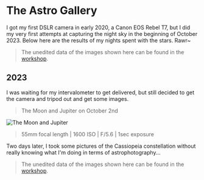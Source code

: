 # The Astro Gallery

I got my first DSLR camera in early 2020, a Canon EOS Rebel T7, but I did my very first attempts at capturing the night sky in the beginning of October 2023. Below here are the results of my nights spent with the stars. Rawr~

> The unedited data of the images shown here can be found in the [workshop](./../Workshop/Astrostack.md).

## 2023

I was waiting for my intervalometer to get delivered, but still decided to get the camera and tripod out and get some images.

> The Moon and Jupiter on October 2nd

![The Moon and Jupiter](./2023/2023-10-02%20Moon%20and%20Jupiter.png)

> 55mm focal length | 1600 ISO | F/5.6 | 1sec exposure

Two days later, I took some pictures of the Cassiopeia constellation without really knowing what I'm doing in terms of astrophotography...

> The unedited data of the images shown here can be found in the [workshop](./../Workshop/Astrostack.md).